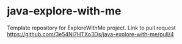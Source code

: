 # java-explore-with-me
Template repository for ExploreWithMe project. 
Link to pull request https://github.com/3e54Ni7HTXo3Ds/java-explore-with-me/pull/4  
